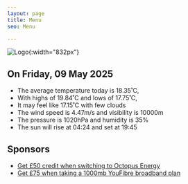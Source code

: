 ```yaml
---
layout: page
title: Menu
seo: Menu

---
```


![Logo](/images/logo.jpg){:width="832px"}

<!-- weather_marker starts -->
## On Friday, 09 May 2025

- The average temperature today is 18.35˚C,
- With highs of 19.84˚C and lows of 17.75˚C,
- It may feel like 17.15˚C with few clouds
- The wind speed is 4.47m/s and visibility is 10000m
- The pressure is 1020hPa and humidity is 35%
- The sun will rise at 04:24 and set at 19:45

<!-- weather_marker ends -->

## Sponsors

- [Get £50 credit when switching to Octopus Energy](https://bit.ly/3oD1nnS)
- [Get £75 when taking a 1000mb YouFibre broadband plan](https://aklam.io/91zWhU?)
